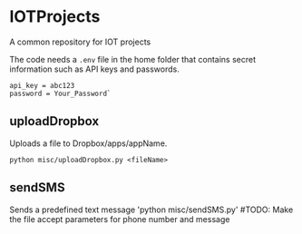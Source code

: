 # IOTProjects
A common repository for IOT projects

The code needs a `.env` file in the home folder that contains secret information such as API keys and passwords.
```
api_key = abc123
password = Your_Password`
```

## uploadDropbox
Uploads a file to Dropbox/apps/appName. 

`python misc/uploadDropbox.py <fileName>`

## sendSMS
Sends a predefined text message
'python misc/sendSMS.py'
#TODO: Make the file accept parameters for phone number and message
